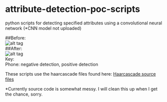 # attribute-detection-poc-scripts
python scripts for detecting specified attributes using a convolutional neural network (*CNN model not uploaded)

##Before:<br>
![alt tag](https://github.com/kphongagsorn/human-detection-scripts/blob/master/images/before_0.jpg)<br>
##After:<br>
![alt tag](https://github.com/kphongagsorn/human-detection-scripts/blob/master/images/after_0.jpg)<br>
Key:<br>
Phone: negative detection, positive detection

These scripts use the haarcascade files found here: 
[Haarcascade source files](https://github.com/Itseez/opencv/tree/master/data/haarcascades)

*Currently source code is somewhat messy. I will clean this up when I get the chance, sorry.

